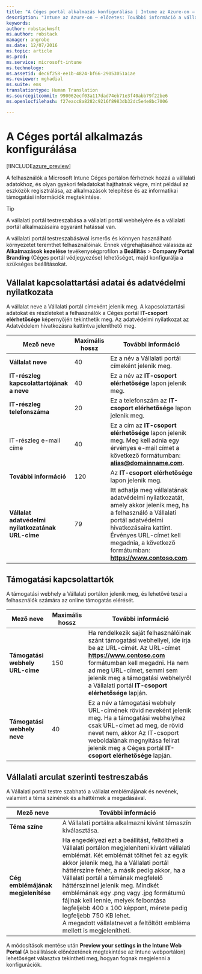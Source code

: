 ```yaml
---
title: "A Céges portál alkalmazás konfigurálása | Intune az Azure-on – előzetes |Microsoft Docs"
description: "Intune az Azure-on – előzetes: További információ a vállalatspecifikus védjegyezés az Intune Céges portál alkalmazásban való alkalmazásáról. "
keywords: 
author: robstackmsft
ms.author: robstack
manager: angrobe
ms.date: 12/07/2016
ms.topic: article
ms.prod: 
ms.service: microsoft-intune
ms.technology: 
ms.assetid: dec6f258-ee1b-4824-bf66-29053051a1ae
ms.reviewer: mghadial
ms.suite: ems
translationtype: Human Translation
ms.sourcegitcommit: 990062ecf03a117dad74eb71e3f40abb79f22be6
ms.openlocfilehash: f27eacc8a8282c9216f8983db32dc5e4e8bc7006

---
```


# <a name="how-to-configure-the-company-portal-app"></a>A Céges portál alkalmazás konfigurálása

[!INCLUDE[azure_preview](../includes/azure_preview.md)]

A felhasználók a Microsoft Intune Céges portálon férhetnek hozzá a vállalati adatokhoz, és olyan gyakori feladatokat hajthatnak végre, mint például az eszközök regisztrálása, az alkalmazások telepítése és az informatikai támogatási információk megtekintése.

> [!Tip]
> A vállalati portál testreszabása a vállalati portál webhelyére és a vállalati portál alkalmazásaira egyaránt hatással van.

A vállalati portál testreszabásával ismerős és könnyen használható környezetet teremthet felhasználóinak. Ennek végrehajtásához válassza az **Alkalmazások kezelése** tevékenységprofilon a **Beállítás** > **Company Portal Branding** (Céges portál védjegyezése) lehetőséget, majd konfigurálja a szükséges beállításokat.

## <a name="company-contact-information-and-privacy-statement"></a>Vállalat kapcsolattartási adatai és adatvédelmi nyilatkozata
A vállalat neve a Vállalati portál címeként jelenik meg. A kapcsolattartási adatokat és részleteket a felhasználók a Céges portál **IT-csoport elérhetősége** képernyőjén tekinthetik meg. Az adatvédelmi nyilatkozat az Adatvédelem hivatkozásra kattintva jeleníthető meg.


|Mező neve|Maximális hossz|További információ|
|-|-|-|
|**Vállalat neve**|40|Ez a név a Vállalati portál címeként jelenik meg.|
|**IT-részleg kapcsolattartójának a neve**|40|Ez a név az **IT-csoport elérhetősége** lapon jelenik meg.|
|**IT-részleg telefonszáma**|20|Ez a telefonszám az **IT-csoport elérhetősége** lapon jelenik meg.|
|IT-részleg e-mail címe|40|Ez a cím az **IT-csoport elérhetősége** lapon jelenik meg. Meg kell adnia egy érvényes e-mail címet a következő formátumban: **alias@domainname.com**.|
|**További információ**|120|Az **IT-csoport elérhetősége** lapon jelenik meg.|
|**Vállalat adatvédelmi nyilatkozatának URL-címe**|79|Itt adhatja meg vállalatának adatvédelmi nyilatkozatát, amely akkor jelenik meg, ha a felhasználó a Vállalati portál adatvédelmi hivatkozásaira kattint. Érvényes URL-címet kell megadnia, a következő formátumban: **https://www.contoso.com**.|

## <a name="support-contacts"></a>Támogatási kapcsolattartók
A támogatási webhely a Vállalati portálon jelenik meg, és lehetővé teszi a felhasználók számára az online támogatás elérését.



|Mező neve|Maximális hossz|További információ|
|-|-|-|
|**Támogatási webhely URL-címe**|150|Ha rendelkezik saját felhasználóinak szánt támogatási webhellyel, ide írja be az URL-címét. Az URL-címet **https://www.contoso.com** formátumban kell megadni. Ha nem ad meg URL-címet, semmi sem jelenik meg a támogatási webhelyről a Vállalati portál **IT-csoport elérhetősége** lapján.|
|**Támogatási webhely neve**|40|Ez a név a támogatási webhely URL-címének rövid neveként jelenik meg. Ha a támogatási webhelyhez csak URL-címet ad meg, de rövid nevet nem, akkor Az IT-csoport weboldalának megnyitása felirat jelenik meg a Céges portál **IT-csoport elérhetősége** lapján.

## <a name="company-branding-customization"></a>Vállalati arculat szerinti testreszabás
A Vállalati portál testre szabható a vállalat emblémájának és nevének, valamint a téma színének és a háttérnek a megadásával.



|Mező neve|További információ|
|-|-|
|**Téma színe**|A Vállalati portálra alkalmazni kívánt témaszín kiválasztása.|
|**Cég emblémájának megjelenítése**|Ha engedélyezi ezt a beállítást, feltöltheti a Vállalati portálon megjeleníteni kívánt vállalati emblémát. Két emblémát tölthet fel: az egyik akkor jelenik meg, ha a Vállalati portál háttérszíne fehér, a másik pedig akkor, ha a Vállalati portál a témának megfelelő háttérszínnel jelenik meg. Mindkét emblémának egy .png vagy .jpg formátumú fájlnak kell lennie, melyek felbontása legfeljebb 400 x 100 képpont, mérete pedig legfeljebb 750 KB lehet.<br>A megadott vállalatnevet a feltöltött embléma mellett is megjelenítheti.|

A módosítások mentése után **Preview your settings in the Intune Web Portal** (A beállítások előnézetének megtekintése az Intune webportálon) lehetőséget választva tekintheti meg, hogyan fognak megjelenni a konfigurációk.



<!--HONumber=Feb17_HO1-->


